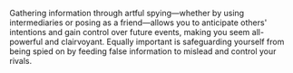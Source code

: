 Gathering information through artful spying—whether by using intermediaries or posing as a friend—allows you to anticipate others' intentions and gain control over future events, making you seem all-powerful and clairvoyant. Equally important is safeguarding yourself from being spied on by feeding false information to mislead and control your rivals.

